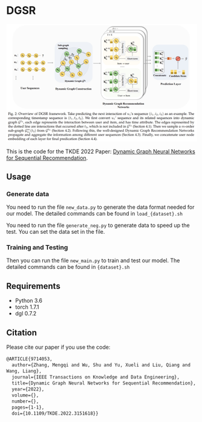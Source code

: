 # DGSR

<img src="dgsr.png" alt="model" style="zoom: 50%;" />

This is the code for the TKDE 2022 Paper: [Dynamic Graph Neural Networks for Sequential Recommendation](https://ieeexplore.ieee.org/abstract/document/9714053).

## Usage

### Generate data

You need to run the file ```new_data.py``` to generate the data format needed for our model. The detailed commands 
can be found in ```load_{dataset}.sh```

You need to run the file ```generate_neg.py``` to generate data to speed up the test. You can set the 
data set in the file.

### Training and Testing 

Then you can run the file ```new_main.py``` to train and test our model. 
The detailed commands can be found in ```{dataset}.sh```


## Requirements

- Python 3.6
- torch 1.7.1
- dgl 0.7.2

## Citation

Please cite our paper if you use the code:

```
@ARTICLE{9714053,
  author={Zhang, Mengqi and Wu, Shu and Yu, Xueli and Liu, Qiang and Wang, Liang},
  journal={IEEE Transactions on Knowledge and Data Engineering}, 
  title={Dynamic Graph Neural Networks for Sequential Recommendation}, 
  year={2022},
  volume={},
  number={},
  pages={1-1},
  doi={10.1109/TKDE.2022.3151618}}
```

